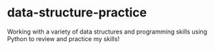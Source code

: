 # data-structure-practice

Working with a variety of data structures and programming skills using Python to review and practice my skills! 
